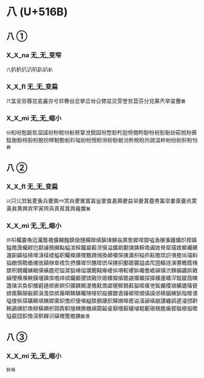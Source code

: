 # 八 (U+516B)

## 八 ①

### X_X_na 无_无_变窄
`八`扒朳仈汃叭趴玐`釟`

### X_X_fl 无_无_变扁
`䒔`㿽坌哛簭兺瓫麄㞣兮弅臖㒶忿挙岔䏌㕣棼盆炃雰誉贫葐芬分兌寡兲举蚠釁`虋`

### X_X_mi 无_无_缩小
`份`柗吩兝鼢氛㴄諡竕秎稅坋躮㞕㧳涗銳囶玢㥹鈖枍瓰佾閱盻馚㸮衯朌聁訜蒶挩羒彛䤈翂酚梤肦枌脫扮榉魵黺蚡䦇㖹妢帉悅盼洕砏䭻蛻汾肹梲昐䚷說湓䖫岎纷紛肸粉㤋`彜`

## 八 ②

### X_X_fl 无_无_变扁
`兴`只尣㢲鬂畟夤兵蘷輿㓁㝙㒵夒黉窴寘釡夓塁㥲䕟虁益罙夔蒖疂軣簧皐嘦棻䕫呉蔩黃眞黄興宾罕寅巺㒷真貧䈯舆鼀黌`鬒`

### X_X_mi 无_无_缩小
`㡶`呮欘嚢喚尩灟薝襜儣㰜㬲鎮傎黋䌵皥缜鎭墴觵㴅厧詹摨噑獔嗌渙䵊濥躔爌炽槹嫃鎰赡簴蠾䵏尦巅䜜鷏攧黇螠滨棎䠱屬㲊滘愼溢鑛㓾鄺彉鏔䵍㙴阗敓脊犀璜㜬樨䙱䬝瀍齞齻榏槙嘷㶂㯣繌艗职矚橰熿㹄黵蹐鳻換顚嚝㤾獚瀇枳䅬疻黈贍瑸䛊㣴擔㙃璿斢搤㟗慎韂蟾禝攽㒹椕臯䄡烉摂懭墀怾兤皡倶堔撗抧鄽䪜獷謚虡㞑圀䡩䝇演懬瞻䠨穔膑积翺孎螾瞋僙蟥䟋咫镒漽獈嵴缢㼅䦲䵎瘠巙㑟塉䡖巎娦囑儋嶦磌镇渋䵃癲蠲捠㪦縝㹛横㶇䵌鐄㙻蹎傧噡繂缤钃癫獿镔戭㰨䃫䊯䝥搷聸䚊壙曠探獋穬廛矌浫甔鎫莔瞚譫璌浜奐䳅櫎壡趪槟衠娯伿彍䤑鷆溭檐黆煥䜄䆈穉鷱蘣膉暭癀䒊鬓爥稷塡纊舚曂㼱嫔瘓黰顛㪫颠滇澹㺍摈䕥朙䪄䮲曯殥㯶轵㜋擴鑁谵䥧䙙殡頒㣀謓邠䅩圙縯鋲㱲糭谡塧儍梹琛礦鷬填鱑㜨廣䍉憺织傻嗔縊髌鶺躨胑賝嫹曍癚谥潢巓嵮䐜謖纏鹢遲濬颁黅䵋鷁䌙䏮瑍掰橫嬹帜翶寏軹㐤䊣膌䰪禛闐齸睿巔犪蘳䞊龼黊劚瑱稹膽瘨徲賹槇貖曕隘叡囧鉙愌深鹡䵐识磺㮨簷幨䐵`斸䏋`

## 八 ③

### X_X_mi 无_无_缩小
`䯎㪱`